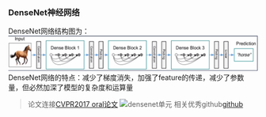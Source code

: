 ### DenseNet神经网络
 DenseNet网络结构图为：![DenseNet](https://github.com/957001934/DeepLearning/blob/master/DenseNet/DenseNet%E7%BB%93%E6%9E%84%E5%9B%BE.png)
 DenseNet网络的特点：减少了梯度消失，加强了feature的传递，减少了参数量，但必然加深了模型的复杂度和运算量
 > 论文连接[CVPR2017 oral论文](https://arxiv.org/pdf/1608.06993.pdf)
 ![densenet单元](https://cloud.githubusercontent.com/assets/8370623/17981494/f838717a-6ad1-11e6-9391-f0906c80bc1d.jpg)
 > 相关优秀github[github](https://github.com/liuzhuang13/DenseNet)
